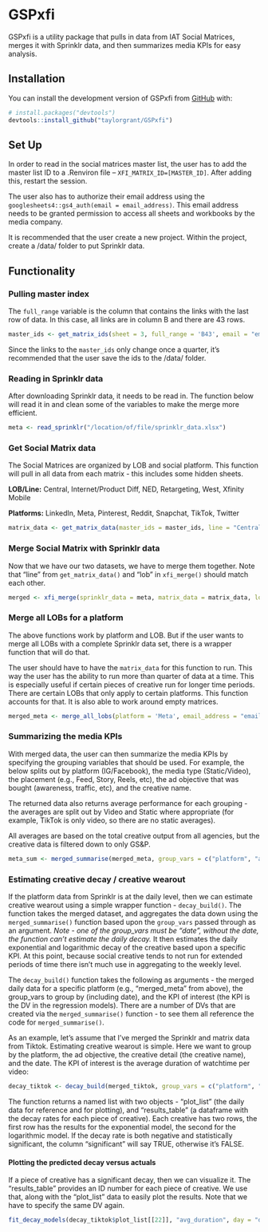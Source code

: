 
<!-- README.md is generated from README.Rmd. Please edit that file -->

# GSPxfi

<!-- badges: start -->
<!-- badges: end -->

GSPxfi is a utility package that pulls in data from IAT Social Matrices,
merges it with Sprinklr data, and then summarizes media KPIs for easy
analysis.

## Installation

You can install the development version of GSPxfi from
[GitHub](https://github.com/) with:

``` r
# install.packages("devtools")
devtools::install_github("taylorgrant/GSPxfi")
```

## Set Up

In order to read in the social matrices master list, the user has to add
the master list ID to a .Renviron file – `XFI_MATRIX_ID=[MASTER_ID]`.
After adding this, restart the session.

The user also has to authorize their email address using the
`googlesheets4::gs4_auth(email = email_address)`. This email address
needs to be granted permission to access all sheets and workbooks by the
media company.

It is recommended that the user create a new project. Within the
project, create a /data/ folder to put Sprinklr data.

## Functionality

### Pulling master index

The `full_range` variable is the column that contains the links with the
last row of data. In this case, all links are in column B and there are
43 rows.

``` r
master_ids <- get_matrix_ids(sheet = 3, full_range = 'B43', email = "email_address")
```

Since the links to the `master_ids` only change once a quarter, it’s
recommended that the user save the ids to the /data/ folder.

### Reading in Sprinklr data

After downloading Sprinklr data, it needs to be read in. The function
below will read it in and clean some of the variables to make the merge
more efficient.

``` r
meta <- read_sprinklr("/location/of/file/sprinklr_data.xlsx")
```

### Get Social Matrix data

The Social Matrices are organized by LOB and social platform. This
function will pull in all data from each matrix - this includes some
hidden sheets.

**LOB/Line:** Central, Internet/Product Diff, NED, Retargeting, West,
Xfinity Mobile

**Platforms:** LinkedIn, Meta, Pinterest, Reddit, Snapchat, TikTok,
Twitter

``` r
matrix_data <- get_matrix_data(master_ids = master_ids, line = "Central", platform = "Meta", email = "email_address")
```

### Merge Social Matrix with Sprinklr data

Now that we have our two datasets, we have to merge them together. Note
that “line” from `get_matrix_data()` and “lob” in `xfi_merge()` should
match each other.

``` r
merged <- xfi_merge(sprinklr_data = meta, matrix_data = matrix_data, lob = "Central")
```

### Merge all LOBs for a platform

The above functions work by platform and LOB. But if the user wants to
merge all LOBs with a complete Sprinklr data set, there is a wrapper
function that will do that.

The user should have to have the `matrix_data` for this function to run.
This way the user has the ability to run more than quarter of data at a
time. This is especially useful if certain pieces of creative run for
longer time periods. There are certain LOBs that only apply to certain
platforms. This function accounts for that. It is also able to work
around empty matrices.

``` r
merged_meta <- merge_all_lobs(platform = 'Meta', email_address = "email_address", sprinklr_data = meta)
```

### Summarizing the media KPIs

With merged data, the user can then summarize the media KPIs by
specifying the grouping variables that should be used. For example, the
below splits out by platform (IG/Facebook), the media type
(Static/Video), the placement (e.g., Feed, Story, Reels, etc), the ad
objective that was bought (awareness, traffic, etc), and the creative
name.

The returned data also returns average performance for each grouping -
the averages are split out by Video and Static where appropriate (for
example, TikTok is only video, so there are no static averages).

All averages are based on the total creative output from all agencies,
but the creative data is filtered down to only GS&P.

``` r
meta_sum <- merged_summarise(merged_meta, group_vars = c("platform", "ad_media_type", "platform_position", "ad_objective", "creative_detail"))
```

### Estimating creative decay / creative wearout

If the platform data from Sprinklr is at the daily level, then we can
estimate creative wearout using a simple wrapper function -
`decay_build()`. The function takes the merged dataset, and aggregates
the data down using the `merged_summarise()` function based upon the
`group_vars` passed through as an argument. *Note - one of the
group_vars must be “date”, without the date, the function can’t estimate
the daily decay.* It then estimates the daily exponential and
logarithmic decay of the creative based upon a specific KPI. At this
point, because social creative tends to not run for extended periods of
time there isn’t much use in aggregating to the weekly level.

The `decay_build()` function takes the following as arguments - the
merged daily data for a specific platform (e.g., “merged_meta” from
above), the group_vars to group by (including date), and the KPI of
interest (the KPI is the DV in the regression models). There are a
number of DVs that are created via the `merged_summarise()` function -
to see them all reference the code for `merged_summarise()`.

As an example, let’s assume that I’ve merged the Sprinklr and matrix
data from Tiktok. Estimating creative wearout is simple. Here we want to
group by the platform, the ad objective, the creative detail (the
creative name), and the date. The KPI of interest is the average
duration of watchtime per video:

``` r
decay_tiktok <- decay_build(merged_tiktok, group_vars = c("platform", "ad_objective", "creative_detail", "date"), dv = "avg_duration")
```

The function returns a named list with two objects - “plot_list” (the
daily data for reference and for plotting), and “results_table” (a
dataframe with the decay rates for each piece of creative). Each
creative has two rows, the first row has the results for the exponential
model, the second for the logarithmic model. If the decay rate is both
negative and statistically significant, the column “significant” will
say TRUE, otherwise it’s FALSE.

#### Plotting the predicted decay versus actuals

If a piece of creative has a significant decay, then we can visualize
it. The “results_table” provides an ID number for each piece of
creative. We use that, along with the “plot_list” data to easily plot
the results. Note that we have to specify the same DV again.

``` r
fit_decay_models(decay_tiktok$plot_list[[22]], "avg_duration", day = "day", plot = TRUE)
```
